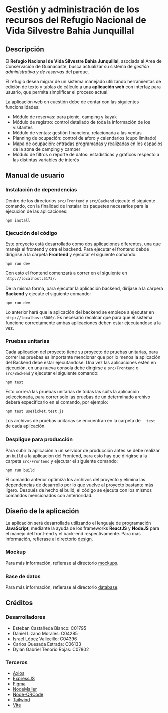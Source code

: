 # Gestión y administración de los recursos del Refugio Nacional de Vida Silvestre Bahía Junquillal

## Descripción

El **Refugio Nacional de Vida Silvestre Bahía Junquillal**, asociada al Area de Conservación de Guanacaste, busca actualizar su sistema de *gestión administrativa y de reservas* del parque. 

El refugio desea migrar de un sistema manejado utilizando herramientas de edición de texto y tablas de cálculo a una **aplicación web** con interfaz para usuario, que permita simplificar el proceso actual.

La aplicación web en cuestión debe de contar con las siguientes funcionalidades:

* Módulo de reservas: para picnic, camping y kayak
* Módulo de registro: control detallado de toda la información de los visitantes
* Módulo de ventas: gestión financiera, relacionada a las ventas
* Planning de ocupación: control de aforo y calendarios (cupo limitado)
* Mapa de ocupación: entradas programadas y realizadas en los espacios de la zona de camping y camper
* Módulo de filtros o reporte de datos: estadísticas y gráficos respecto a las distintas variables de interés

## Manual de usuario

### Instalación de dependencias

Dentro de los directorios ```src/Frontend``` y ```src/Backend``` ejecute el siguiente comando, con la finalidad de instalar los paquetes necesarios para la ejecución de las aplicaciones:

```
npm install
```

### Ejecución del código

Este proyecto está desarrollado como dos aplicaciones diferentes, una que maneja el frontend y otra el backend. Para ejecutar el frontend debde dirigirse a la carpeta **Frontend** y ejecutar el siguiente comando:

```
npm run dev
```

Con esto el frontend comenzará a correr en el siguiente en ```http://localhost:5173/```.

De la misma forma, para ejecutar la aplicación backend, diríjase a la carpera **Backend** y ejecute el siguiente comando:

```
npm run dev
```

Lo anterior hará que la aplicación del backend se empiece a ejecutar en ```http://localhost:3000/```. Es necesario recalcar que para que el sistema funcione correctamente ambas aplicaciones deben estar ejecutandose a la vez.

### Pruebas unitarias

Cada aplicacion del proyecto tiene su proyecto de pruebas unitarias, para correr las pruebas es importante mencionar que por lo menos la aplicación del Backend debe estar ejecutandose. Una vez las aplicaciones estén en ejecución, en una nueva consola debe dirigirse a ```src/Frontend``` o ```src/Backend``` y ejecutar el siguiente comando:

```
npm test
```

Esto correrá las pruebas unitarias de todas las suits la aplicación seleccionada, para correr solo las pruebas de un determinado archivo deberá expecificarlo en el comando, por ejemplo:

```
npm test useTicket.test.js
```
Los archivos de pruebas unitarias se encuentran en la carpeta de ```__test__``` de cada aplicación.

### Despligue para producción

Para subir la aplicación a un servidor de producción antes se debe realizar un ```build``` a la aplicación del Frontend, para esto hay que dirigirse a la carpeta ```src/Frontend``` y ejecutar el siguiente comando:
```
npm run build
```
El comando anterior optimiza los archivos del proyecto y elimina las dependencias de desarrollo por lo que vuelve al proyecto bastante más ligero. Después de hecho el build, el código se ejecuta con los mismos comandos mencionados con anterioridad.

## Diseño de la aplicación

La aplicación será desarrollada utilizando el lenguaje de programación **JavaScript**, mediante la ayuda de los frameworks **ReactJS** y **NodeJS** para el manejo del front-end y el back-end respectivamente. Para más información, refierase al directorio [design](design/README.md).

### Mockup

Para más información, refierase al directorio [mockups](design/mockups/).

### Base de datos

Para más información, refierase al directorio [database](design/database/).

## Créditos

### Desarrolladores

* Esteban Castañeda Blanco: C01795
* Daniel Lizano Morales: C04285
* Israel López Vallecillo: C04396
* Carlos Quesada Estrada: C06133
* Dylan Gabriel Tenorio Rojas: C07802

### Terceros

* [Axios](https://axios-http.com/)
* [ExpressJS](https://expressjs.com)
* [Figma](https://www.figma.com/)
* [NodeMailer](https://nodemailer.com/about/)
* [Node-QRCode](https://github.com/soldair/node-qrcode)
* [Tailwind](https://tailwindcss.com/)
* [Vite](https://vitejs.dev/)
